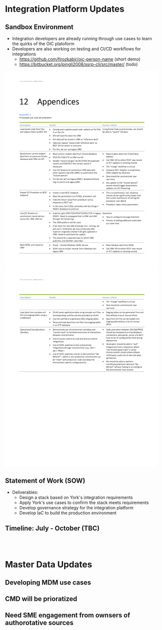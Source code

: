 <br />
<br />

# Integration Platform Updates

## Sandbox Environment

- Integration developers are already running through use cases to learn the quirks of the OIC platoform
- Developers are also working on testing and CI/CD workflows for integrations
  - https://github.com/firozkabir/oic-person-name (short demo)
  - https://bitbucket.org/pingli2008/ssrp-cli/src/master/ (todo)

![Integration Use cases - page 1](page1.png)
![Integration Use cases - page 2 ](page2.png)

## Statement of Work (SOW)

- Deliverables:
  - Design a stack based on York's integration requirements
  - Apply York's use cases to confirm the stack meets requirements
  - Develop governance strategy for the integration platform
  - Develop IaC to build the production environment

## Timeline: July - October (TBC)

<br />
<br />

# Master Data Updates

## Developing MDM use cases

## CMD will be prioratized

## Need SME engagement from ownsers of authorotative sources
